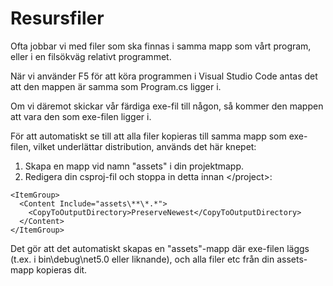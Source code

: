 # Resursfiler

Ofta jobbar vi med filer som ska finnas i samma mapp som vårt program, eller i en filsökväg relativt programmet.

När vi använder F5 för att köra programmen i Visual Studio Code antas det att den mappen är samma som Program.cs ligger i.

Om vi däremot skickar vår färdiga exe-fil till någon, så kommer den mappen att vara den som exe-filen ligger i.

För att automatiskt se till att alla filer kopieras till samma mapp som exe-filen, vilket underlättar distribution, används det här knepet:

1. Skapa en mapp vid namn "assets" i din projektmapp.
2. Redigera din csproj-fil och stoppa in detta innan \</project>:

```markup
<ItemGroup>
  <Content Include="assets\**\*.*">
    <CopyToOutputDirectory>PreserveNewest</CopyToOutputDirectory>
  </Content>
</ItemGroup>
```

Det gör att det automatiskt skapas en "assets"-mapp där exe-filen läggs (t.ex. i bin\debug\net5.0 eller liknande), och alla filer etc från din assets-mapp kopieras dit.
